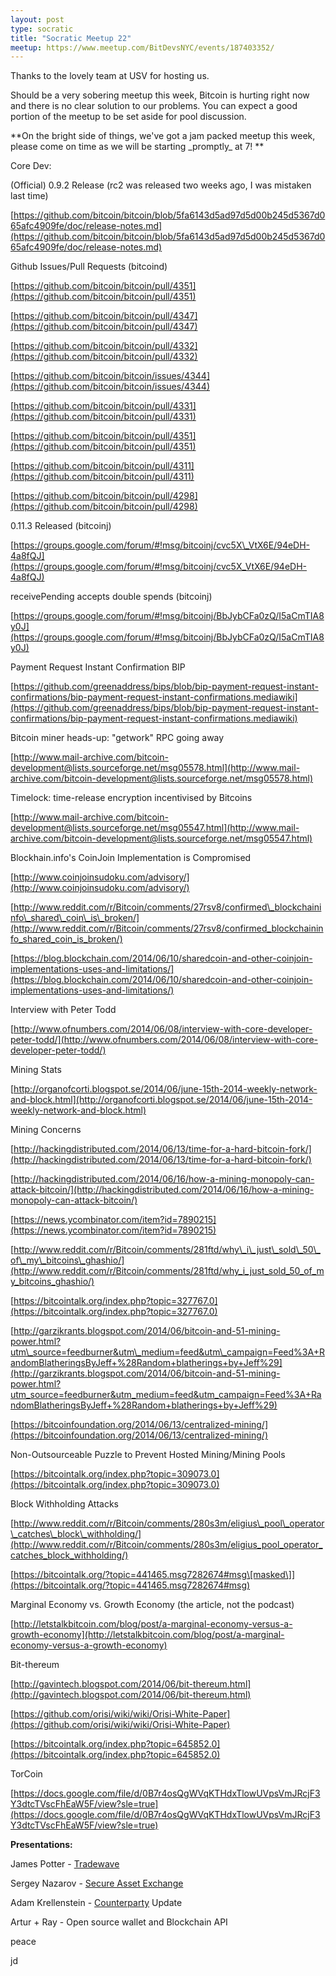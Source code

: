 ```yaml
---
layout: post
type: socratic
title: "Socratic Meetup 22"
meetup: https://www.meetup.com/BitDevsNYC/events/187403352/
---
```


Thanks to the lovely team at USV for hosting us.

Should be a very sobering meetup this week, Bitcoin is hurting right now and there is no clear solution to our problems. You can expect a good portion of the meetup to be set aside for pool discussion.

**On the bright side of things, we've got a jam packed meetup this week, please come on time as we will be starting \_promptly\_ at 7! **

Core Dev:

(Official) 0.9.2 Release (rc2 was released two weeks ago, I was mistaken last time)

[](https://github.com/bitcoin/bitcoin/blob/5fa6143d5ad97d5d00b245d5367d065afc4909fe/doc/release-notes.md)[https://github.com/bitcoin/bitcoin/blob/5fa6143d5ad97d5d00b245d5367d065afc4909fe/doc/release-notes.md](https://github.com/bitcoin/bitcoin/blob/5fa6143d5ad97d5d00b245d5367d065afc4909fe/doc/release-notes.md)

Github Issues/Pull Requests (bitcoind)

[](https://github.com/bitcoin/bitcoin/pull/4351)[https://github.com/bitcoin/bitcoin/pull/4351](https://github.com/bitcoin/bitcoin/pull/4351)

[](https://github.com/bitcoin/bitcoin/pull/4347)[https://github.com/bitcoin/bitcoin/pull/4347](https://github.com/bitcoin/bitcoin/pull/4347)

[](https://github.com/bitcoin/bitcoin/pull/4332)[https://github.com/bitcoin/bitcoin/pull/4332](https://github.com/bitcoin/bitcoin/pull/4332)

[](https://github.com/bitcoin/bitcoin/issues/4344)[https://github.com/bitcoin/bitcoin/issues/4344](https://github.com/bitcoin/bitcoin/issues/4344)

[](https://github.com/bitcoin/bitcoin/pull/4331)[https://github.com/bitcoin/bitcoin/pull/4331](https://github.com/bitcoin/bitcoin/pull/4331)

[](https://github.com/bitcoin/bitcoin/pull/4351)[https://github.com/bitcoin/bitcoin/pull/4351](https://github.com/bitcoin/bitcoin/pull/4351)

[](https://github.com/bitcoin/bitcoin/pull/4311)[https://github.com/bitcoin/bitcoin/pull/4311](https://github.com/bitcoin/bitcoin/pull/4311)

[](https://github.com/bitcoin/bitcoin/pull/4298)[https://github.com/bitcoin/bitcoin/pull/4298](https://github.com/bitcoin/bitcoin/pull/4298)

0.11.3 Released (bitcoinj)

[](https://groups.google.com/forum/#%21msg/bitcoinj/cvc5X_VtX6E/94eDH-4a8fQJ)[https://groups.google.com/forum/#!msg/bitcoinj/cvc5X\_VtX6E/94eDH-4a8fQJ](https://groups.google.com/forum/#!msg/bitcoinj/cvc5X_VtX6E/94eDH-4a8fQJ)

receivePending accepts double spends (bitcoinj)

[](https://groups.google.com/forum/#%21msg/bitcoinj/BbJybCFa0zQ/I5aCmTIA8y0J)[https://groups.google.com/forum/#!msg/bitcoinj/BbJybCFa0zQ/I5aCmTIA8y0J](https://groups.google.com/forum/#!msg/bitcoinj/BbJybCFa0zQ/I5aCmTIA8y0J)

Payment Request Instant Confirmation BIP

[](https://github.com/greenaddress/bips/blob/bip-payment-request-instant-confirmations/bip-payment-request-instant-confirmations.mediawiki)[https://github.com/greenaddress/bips/blob/bip-payment-request-instant-confirmations/bip-payment-request-instant-confirmations.mediawiki](https://github.com/greenaddress/bips/blob/bip-payment-request-instant-confirmations/bip-payment-request-instant-confirmations.mediawiki)

Bitcoin miner heads-up: "getwork" RPC going away

[](http://www.mail-archive.com/bitcoin-development@lists.sourceforge.net/msg05578.html)[http://www.mail-archive.com/bitcoin-development@lists.sourceforge.net/msg05578.html](http://www.mail-archive.com/bitcoin-development@lists.sourceforge.net/msg05578.html)

Timelock: time-release encryption incentivised by Bitcoins

[](http://www.mail-archive.com/bitcoin-development@lists.sourceforge.net/msg05547.html)[http://www.mail-archive.com/bitcoin-development@lists.sourceforge.net/msg05547.html](http://www.mail-archive.com/bitcoin-development@lists.sourceforge.net/msg05547.html)

Blockhain.info's CoinJoin Implementation is Compromised

[](http://www.coinjoinsudoku.com/advisory/)[http://www.coinjoinsudoku.com/advisory/](http://www.coinjoinsudoku.com/advisory/)

[](http://www.reddit.com/r/Bitcoin/comments/27rsv8/confirmed_blockchaininfo_shared_coin_is_broken/)[http://www.reddit.com/r/Bitcoin/comments/27rsv8/confirmed\_blockchaininfo\_shared\_coin\_is\_broken/](http://www.reddit.com/r/Bitcoin/comments/27rsv8/confirmed_blockchaininfo_shared_coin_is_broken/)

[](https://blog.blockchain.com/2014/06/10/sharedcoin-and-other-coinjoin-implementations-uses-and-limitations/)[https://blog.blockchain.com/2014/06/10/sharedcoin-and-other-coinjoin-implementations-uses-and-limitations/](https://blog.blockchain.com/2014/06/10/sharedcoin-and-other-coinjoin-implementations-uses-and-limitations/)

Interview with Peter Todd

[](http://www.ofnumbers.com/2014/06/08/interview-with-core-developer-peter-todd/)[http://www.ofnumbers.com/2014/06/08/interview-with-core-developer-peter-todd/](http://www.ofnumbers.com/2014/06/08/interview-with-core-developer-peter-todd/)

Mining Stats

[](http://organofcorti.blogspot.se/2014/06/june-15th-2014-weekly-network-and-block.html)[http://organofcorti.blogspot.se/2014/06/june-15th-2014-weekly-network-and-block.html](http://organofcorti.blogspot.se/2014/06/june-15th-2014-weekly-network-and-block.html)

Mining Concerns

[](http://hackingdistributed.com/2014/06/13/time-for-a-hard-bitcoin-fork/)[http://hackingdistributed.com/2014/06/13/time-for-a-hard-bitcoin-fork/](http://hackingdistributed.com/2014/06/13/time-for-a-hard-bitcoin-fork/)

[](http://hackingdistributed.com/2014/06/16/how-a-mining-monopoly-can-attack-bitcoin/)[http://hackingdistributed.com/2014/06/16/how-a-mining-monopoly-can-attack-bitcoin/](http://hackingdistributed.com/2014/06/16/how-a-mining-monopoly-can-attack-bitcoin/)

[](https://news.ycombinator.com/item?id=7890215)[https://news.ycombinator.com/item?id=7890215](https://news.ycombinator.com/item?id=7890215)

[](http://www.reddit.com/r/Bitcoin/comments/281ftd/why_i_just_sold_50_of_my_bitcoins_ghashio/)[http://www.reddit.com/r/Bitcoin/comments/281ftd/why\_i\_just\_sold\_50\_of\_my\_bitcoins\_ghashio/](http://www.reddit.com/r/Bitcoin/comments/281ftd/why_i_just_sold_50_of_my_bitcoins_ghashio/)

[](https://bitcointalk.org/index.php?topic=327767.0)[https://bitcointalk.org/index.php?topic=327767.0](https://bitcointalk.org/index.php?topic=327767.0)

[](http://garzikrants.blogspot.com/2014/06/bitcoin-and-51-mining-power.html?utm_source=feedburner&utm_medium=feed&utm_campaign=Feed%3A+RandomBlatheringsByJeff+%28Random+blatherings+by+Jeff%29)[http://garzikrants.blogspot.com/2014/06/bitcoin-and-51-mining-power.html?utm\_source=feedburner&utm\_medium=feed&utm\_campaign=Feed%3A+RandomBlatheringsByJeff+%28Random+blatherings+by+Jeff%29](http://garzikrants.blogspot.com/2014/06/bitcoin-and-51-mining-power.html?utm_source=feedburner&utm_medium=feed&utm_campaign=Feed%3A+RandomBlatheringsByJeff+%28Random+blatherings+by+Jeff%29)

[](https://bitcoinfoundation.org/2014/06/13/centralized-mining/)[https://bitcoinfoundation.org/2014/06/13/centralized-mining/](https://bitcoinfoundation.org/2014/06/13/centralized-mining/)

Non-Outsourceable Puzzle to Prevent Hosted Mining/Mining Pools

[](https://bitcointalk.org/index.php?topic=309073.0)[https://bitcointalk.org/index.php?topic=309073.0](https://bitcointalk.org/index.php?topic=309073.0)

Block Withholding Attacks

[](http://www.reddit.com/r/Bitcoin/comments/280s3m/eligius_pool_operator_catches_block_withholding/)[http://www.reddit.com/r/Bitcoin/comments/280s3m/eligius\_pool\_operator\_catches\_block\_withholding/](http://www.reddit.com/r/Bitcoin/comments/280s3m/eligius_pool_operator_catches_block_withholding/)

[](https://bitcointalk.org/?topic=441465.msg7282674#msg)[https://bitcointalk.org/?topic=441465.msg7282674#msg\[masked\]](https://bitcointalk.org/?topic=441465.msg7282674#msg)

Marginal Economy vs. Growth Economy (the article, not the podcast)

[](http://letstalkbitcoin.com/blog/post/a-marginal-economy-versus-a-growth-economy)[http://letstalkbitcoin.com/blog/post/a-marginal-economy-versus-a-growth-economy](http://letstalkbitcoin.com/blog/post/a-marginal-economy-versus-a-growth-economy)

Bit-thereum

[](http://gavintech.blogspot.com/2014/06/bit-thereum.html)[http://gavintech.blogspot.com/2014/06/bit-thereum.html](http://gavintech.blogspot.com/2014/06/bit-thereum.html)

[](https://github.com/orisi/wiki/wiki/Orisi-White-Paper)[https://github.com/orisi/wiki/wiki/Orisi-White-Paper](https://github.com/orisi/wiki/wiki/Orisi-White-Paper)

[](https://bitcointalk.org/index.php?topic=645852.0)[https://bitcointalk.org/index.php?topic=645852.0](https://bitcointalk.org/index.php?topic=645852.0)

TorCoin

[](https://docs.google.com/file/d/0B7r4osQgWVqKTHdxTlowUVpsVmJRcjF3Y3dtcTVscFhEaW5F/view?sle=true)[https://docs.google.com/file/d/0B7r4osQgWVqKTHdxTlowUVpsVmJRcjF3Y3dtcTVscFhEaW5F/view?sle=true](https://docs.google.com/file/d/0B7r4osQgWVqKTHdxTlowUVpsVmJRcjF3Y3dtcTVscFhEaW5F/view?sle=true)

**Presentations:**

James Potter - [Tradewave](https://tradewave.net/)

Sergey Nazarov - [Secure Asset Exchange](http://www.secureae.com/)

Adam Krellenstein - [Counterparty](https://www.counterparty.co/) Update

Artur + Ray - Open source wallet and Blockchain API

peace

jd
